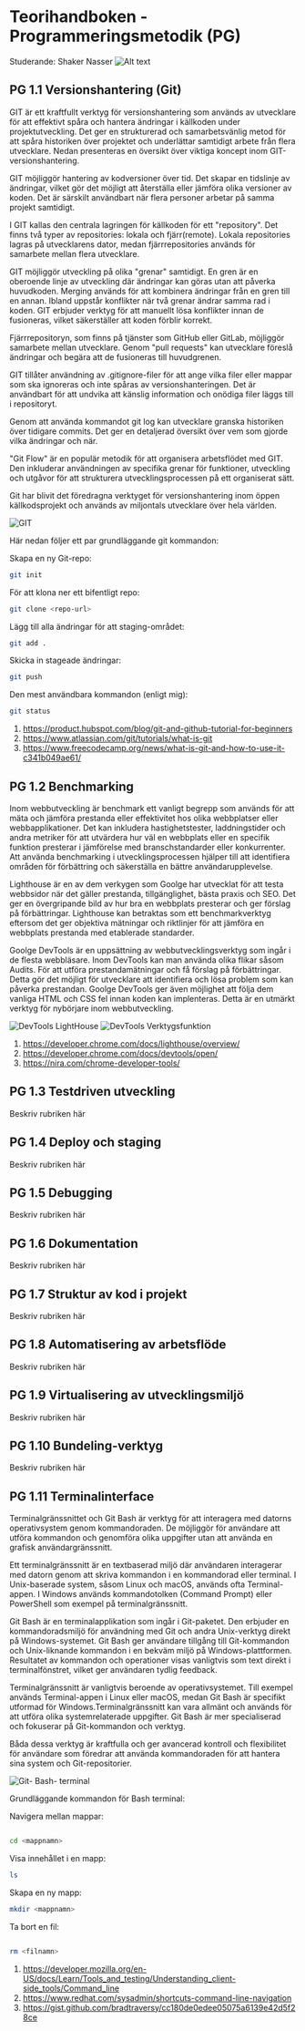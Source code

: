 # Teorihandboken - Programmeringsmetodik (PG)
Studerande: Shaker Nasser
![Alt text](images/Programmeringsmetodik.png)

## PG 1.1 Versionshantering (Git)
GIT är ett kraftfullt verktyg för versionshantering som används av utvecklare för att effektivt spåra och hantera ändringar i källkoden under projektutveckling. Det ger en strukturerad och samarbetsvänlig metod för att spåra historiken över projektet och underlättar samtidigt arbete från flera utvecklare. Nedan presenteras en översikt över viktiga koncept inom GIT-versionshantering.

GIT möjliggör hantering av kodversioner över tid. Det skapar en tidslinje av ändringar, vilket gör det möjligt att återställa eller jämföra olika versioner av koden. Det är särskilt användbart när flera personer arbetar på samma projekt samtidigt.

I GIT kallas den centrala lagringen för källkoden för ett "repository". Det finns två typer av repositories: lokala och fjärr(remote). Lokala repositories lagras på utvecklarens dator, medan fjärrrepositories används för samarbete mellan flera utvecklare.

GIT möjliggör utveckling på olika "grenar" samtidigt. En gren är en oberoende linje av utveckling där ändringar kan göras utan att påverka huvudkoden. Merging används för att kombinera ändringar från en gren till en annan.
Ibland uppstår konflikter när två grenar ändrar samma rad i koden. GIT erbjuder verktyg för att manuellt lösa konflikter innan de fusioneras, vilket säkerställer att koden förblir korrekt.

Fjärrrepositoryn, som finns på tjänster som GitHub eller GitLab, möjliggör samarbete mellan utvecklare. Genom "pull requests" kan utvecklare föreslå ändringar och begära att de fusioneras till huvudgrenen.

GIT tillåter användning av .gitignore-filer för att ange vilka filer eller mappar som ska ignoreras och inte spåras av versionshanteringen. Det är användbart för att undvika att känslig information och onödiga filer läggs till i repositoryt.

Genom att använda kommandot git log kan utvecklare granska historiken över tidigare commits. Det ger en detaljerad översikt över vem som gjorde vilka ändringar och när.

"Git Flow" är en populär metodik för att organisera arbetsflödet med GIT. Den inkluderar användningen av specifika grenar för funktioner, utveckling och utgåvor för att strukturera utvecklingsprocessen på ett organiserat sätt.

Git har blivit det föredragna verktyget för versionshantering inom öppen källkodsprojekt och används av miljontals utvecklare över hela världen.

![GIT](images/GIT-Branchand-its-Operations.webp)

Här nedan följer ett par grundläggande git kommandon:

Skapa en ny Git-repo:

```bash
git init

```

För att klona ner ett bifentligt repo:
```bash
git clone <repo-url>

```

Lägg till alla ändringar för att staging-området:

```bash
git add .

```

Skicka in stageade ändringar:

```bash
git push

```

Den mest användbara kommandon (enligt mig):

```bash
git status

```

1. https://product.hubspot.com/blog/git-and-github-tutorial-for-beginners
2. https://www.atlassian.com/git/tutorials/what-is-git
3. https://www.freecodecamp.org/news/what-is-git-and-how-to-use-it-c341b049ae61/

## PG 1.2 Benchmarking

Inom webbutveckling är benchmark ett vanligt begrepp som används för att mäta och jämföra prestanda eller effektivitet hos olika webbplatser eller webbapplikationer. Det kan inkludera hastighetstester, laddningstider och andra metriker för att utvärdera hur väl en webbplats eller en specifik funktion presterar i jämförelse med branschstandarder eller konkurrenter. Att använda benchmarking i utvecklingsprocessen hjälper till att identifiera områden för förbättring och säkerställa en bättre användarupplevelse.

Lighthouse är en av dem verkygen som Goolge har utvecklat för att testa webbsidor när det gäller prestanda, tillgänglighet, bästa praxis och SEO. Det ger en övergripande bild av hur bra en webbplats presterar och ger förslag på förbättringar. Lighthouse kan betraktas som ett benchmarkverktyg eftersom det ger objektiva mätningar och riktlinjer för att jämföra en webbplats prestanda med etablerade standarder.

Goolge DevTools är en uppsättning av webbutvecklingsverktyg som ingår i de flesta webbläsare. Inom DevTools kan man använda olika flikar såsom Audits. För att utföra prestandamätningar och få förslag på förbättringar. Detta gör det möjligt för utvecklare att identifiera och lösa problem som kan påverka prestandan. Goolge DevTools ger även möjlighet att följa dem vanliga HTML och CSS fel innan koden kan implenteras. Detta är en utmärkt verktyg för nybörjare inom webbutveckling. 

![DevTools LightHouse](images/DevTools-LightHouse.png)
![DevTools Verktygsfunktion ](images/DevTools.png)

1. https://developer.chrome.com/docs/lighthouse/overview/
2. https://developer.chrome.com/docs/devtools/open/
3. https://nira.com/chrome-developer-tools/


## PG 1.3 Testdriven utveckling
Beskriv rubriken här

## PG 1.4 Deploy och staging
Beskriv rubriken här

## PG 1.5 Debugging
Beskriv rubriken här

## PG 1.6 Dokumentation
Beskriv rubriken här

## PG 1.7 Struktur av kod i projekt
Beskriv rubriken här

## PG 1.8 Automatisering av arbetsflöde
Beskriv rubriken här

## PG 1.9 Virtualisering av utvecklingsmiljö
Beskriv rubriken här

## PG 1.10 Bundeling-verktyg
Beskriv rubriken här

## PG 1.11 Terminalinterface

Terminalgränssnittet och Git Bash är verktyg för att interagera med datorns operativsystem genom kommandoraden. De möjliggör för användare att utföra kommandon och genomföra olika uppgifter utan att använda en grafisk användargränssnitt.

Ett terminalgränssnitt är en textbaserad miljö där användaren interagerar med datorn genom att skriva kommandon i en kommandorad eller terminal. I Unix-baserade system, såsom Linux och macOS, används ofta Terminal-appen. I Windows används kommandotolken (Command Prompt) eller PowerShell som exempel på terminalgränssnitt.

Git Bash är en terminalapplikation som ingår i Git-paketet. Den erbjuder en kommandoradsmiljö för användning med Git och andra Unix-verktyg direkt på Windows-systemet. Git Bash ger användare tillgång till Git-kommandon och Unix-liknande kommandon i en bekväm miljö på Windows-plattformen. Resultatet av kommandon och operationer visas vanligtvis som text direkt i terminalfönstret, vilket ger användaren tydlig feedback.

Terminalgränssnitt är vanligtvis beroende av operativsystemet. Till exempel används Terminal-appen i Linux eller macOS, medan Git Bash är specifikt utformad för Windows.Terminalgränssnitt kan vara allmänt och används för att utföra olika systemrelaterade uppgifter. Git Bash är mer specialiserad och fokuserar på Git-kommandon och verktyg.

Båda dessa verktyg är kraftfulla och ger avancerad kontroll och flexibilitet för användare som föredrar att använda kommandoraden för att hantera sina system och Git-repositorier.

![Git- Bash- terminal](<images/Git-Bash -.png>)

Grundläggande kommandon för Bash terminal: 

Navigera mellan mappar:

```bash 

cd <mappnamn>

```

Visa innehållet i en mapp:


```bash 
ls

```

Skapa en ny mapp:

```bash 
mkdir <mappnamn>

```

Ta bort en fil: 

```bash 

rm <filnamn>


```

1. https://developer.mozilla.org/en-US/docs/Learn/Tools_and_testing/Understanding_client-side_tools/Command_line
2. https://www.redhat.com/sysadmin/shortcuts-command-line-navigation
3. https://gist.github.com/bradtraversy/cc180de0edee05075a6139e42d5f28ce